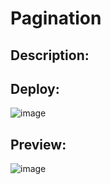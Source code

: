 # Pagination

## Description:

## Deploy:
![image](https://github.com/JoanMaGam/pagination/assets/122151033/0bf3dc18-7a87-436c-a96e-3d3f4d3af5a4)

## Preview:

![image](https://github.com/JoanMaGam/pagination/assets/122151033/69114b37-c3ee-4843-9c0c-c7c4b0eb5a64)
